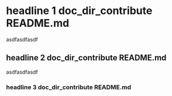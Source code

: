 # headline 1 doc_dir_contribute README.md
asdfasdfasdf
## headline 2 doc_dir_contribute README.md
asdfasdfasdf
### headline 3 doc_dir_contribute README.md
